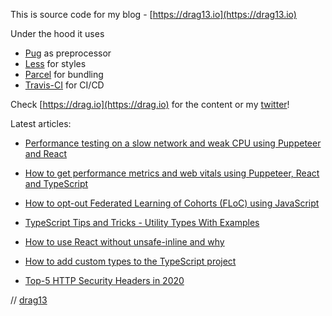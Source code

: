 This is source code for my blog - [https://drag13.io](https://drag13.io)

Under the hood it uses

* [Pug](https://pugjs.org) as preprocessor
* [Less](http://lesscss.org) for styles
* [Parcel](https://parceljs.org) for bundling
* [Travis-CI](https://travis-ci.org/) for CI/CD

Check [https://drag.io](https://drag.io) for the content or my [twitter](https://twitter.com/137)!

Latest articles:

* [Performance testing on a slow network and weak CPU using Puppeteer and React](https://drag13.io/posts/react-performance-puppeteer-limits/index.html)

* [How to get performance metrics and web vitals using Puppeteer, React and TypeScript](https://drag13.io/posts/react-performance-puppeteer-profile/index.html)
* [How to opt-out Federated Learning of Cohorts (FLoC) using JavaScript](https://drag13.io/posts/how-turn-off-floc-javascript/index.html)
* [TypeScript Tips and Tricks - Utility Types With Examples](https://drag13.io/posts/typescript-tricks-utility-examples/index.html)
* [How to use React without unsafe-inline and why](https://drag13.io/posts/react-inline-runtimer-chunk/index.html)
* [How to add custom types to the TypeScript project](https://drag13.io/posts/custom-typings/index.html)
* [Top-5 HTTP Security Headers in 2020](https://drag13.io/posts/security-headers/index.html)

// [drag13](https://twitter.com/drag137)
